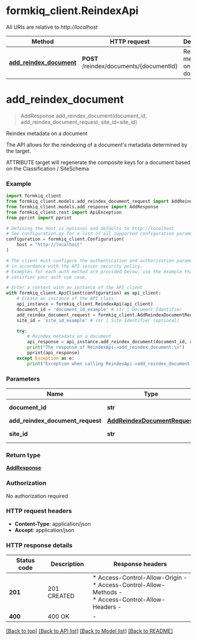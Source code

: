 # formkiq_client.ReindexApi

All URIs are relative to *http://localhost*

Method | HTTP request | Description
------------- | ------------- | -------------
[**add_reindex_document**](ReindexApi.md#add_reindex_document) | **POST** /reindex/documents/{documentId} | Reindex metadata on a document


# **add_reindex_document**
> AddResponse add_reindex_document(document_id, add_reindex_document_request, site_id=site_id)

Reindex metadata on a document

The API allows for the reindexing of a document's metadata determined by the target.

ATTRIBUTE target will regenerate the composite keys for a document based on the Classification / SiteSchema

### Example


```python
import formkiq_client
from formkiq_client.models.add_reindex_document_request import AddReindexDocumentRequest
from formkiq_client.models.add_response import AddResponse
from formkiq_client.rest import ApiException
from pprint import pprint

# Defining the host is optional and defaults to http://localhost
# See configuration.py for a list of all supported configuration parameters.
configuration = formkiq_client.Configuration(
    host = "http://localhost"
)

# The client must configure the authentication and authorization parameters
# in accordance with the API server security policy.
# Examples for each auth method are provided below, use the example that
# satisfies your auth use case.

# Enter a context with an instance of the API client
with formkiq_client.ApiClient(configuration) as api_client:
    # Create an instance of the API class
    api_instance = formkiq_client.ReindexApi(api_client)
    document_id = 'document_id_example' # str | Document Identifier
    add_reindex_document_request = formkiq_client.AddReindexDocumentRequest() # AddReindexDocumentRequest | 
    site_id = 'site_id_example' # str | Site Identifier (optional)

    try:
        # Reindex metadata on a document
        api_response = api_instance.add_reindex_document(document_id, add_reindex_document_request, site_id=site_id)
        print("The response of ReindexApi->add_reindex_document:\n")
        pprint(api_response)
    except Exception as e:
        print("Exception when calling ReindexApi->add_reindex_document: %s\n" % e)
```



### Parameters


Name | Type | Description  | Notes
------------- | ------------- | ------------- | -------------
 **document_id** | **str**| Document Identifier | 
 **add_reindex_document_request** | [**AddReindexDocumentRequest**](AddReindexDocumentRequest.md)|  | 
 **site_id** | **str**| Site Identifier | [optional] 

### Return type

[**AddResponse**](AddResponse.md)

### Authorization

No authorization required

### HTTP request headers

 - **Content-Type**: application/json
 - **Accept**: application/json

### HTTP response details

| Status code | Description | Response headers |
|-------------|-------------|------------------|
**201** | 201 CREATED |  * Access-Control-Allow-Origin -  <br>  * Access-Control-Allow-Methods -  <br>  * Access-Control-Allow-Headers -  <br>  |
**400** | 400 OK |  -  |

[[Back to top]](#) [[Back to API list]](../README.md#documentation-for-api-endpoints) [[Back to Model list]](../README.md#documentation-for-models) [[Back to README]](../README.md)

